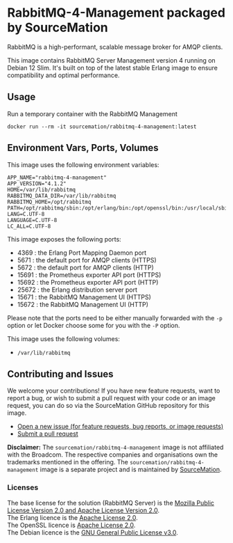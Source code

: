 # RabbitMQ-4-Management packaged by SourceMation

RabbitMQ is a high-performant, scalable message broker for AMQP clients.

This image contains RabbitMQ Server Management version 4 running on Debian 12 Slim. It's built on top of the latest stable Erlang image to ensure compatibility and optimal performance.

## Usage

Run a temporary container with the RabbitMQ Management

```
docker run --rm -it sourcemation/rabbitmq-4-management:latest
```

## Environment Vars, Ports, Volumes

This image uses the following environment variables:

```
APP_NAME="rabbitmq-4-management"
APP_VERSION="4.1.2"
HOME=/var/lib/rabbitmq
RABBITMQ_DATA_DIR=/var/lib/rabbitmq
RABBITMQ_HOME=/opt/rabbitmq
PATH=/opt/rabbitmq/sbin:/opt/erlang/bin:/opt/openssl/bin:/usr/local/sbin:/usr/local/bin:/usr/sbin:/usr/bin:/sbin:/bin
LANG=C.UTF-8
LANGUAGE=C.UTF-8
LC_ALL=C.UTF-8
```

This image exposes the following ports:

- 4369 : the Erlang Port Mapping Daemon port
- 5671 : the default port for AMQP clients (HTTPS)
- 5672 : the default port for AMQP clients (HTTP)
- 15691 : the Prometheus exporter API port (HTTPS)
- 15692 : the Prometheus exporter API port (HTTP)
- 25672 : the Erlang distribution server port
- 15671 : the RabbitMQ Management UI (HTTPS)
- 15672 : the RabbitMQ Management UI (HTTP)

Please note that the ports need to be either manually forwarded with the
`-p` option or let Docker choose some for you with the `-P` option.

This image uses the following volumes:

- `/var/lib/rabbitmq`

## Contributing and Issues

We welcome your contributions! If you have new feature requests, want to report
a bug, or wish to submit a pull request with your code or an image request, you
can do so via the SourceMation GitHub repository for this image.

- [Open a new issue (for feature requests, bug reports, or image requests)](https://github.com/SourceMation/images/issues/new/choose)
- [Submit a pull request](https://github.com/SourceMation/images/compare)


**Disclaimer:** The `sourcemation/rabbitmq-4-management` image is not affiliated with
the Broadcom. The respective companies and
organisations own the trademarks mentioned in the offering. The
`sourcemation/rabbitmq-4-management` image is a separate project and is maintained by
[SourceMation](https://sourcemation.com).

### Licenses

The base license for the solution (RabbitMQ Server) is the [Mozilla Public
License Version 2.0 and Apache License Version
2.0](https://github.com/rabbitmq/rabbitmq-server/blob/main/LICENSE).  
The Erlang licence is the [Apache License 2.0](https://raw.githubusercontent.com/erlang/otp/refs/heads/master/LICENSE.txt).  
The OpenSSL licence is [Apache License 2.0](https://raw.githubusercontent.com/openssl/openssl/refs/heads/master/LICENSE.txt).  
The Debian licence is the  [GNU General Public License v3.0](https://raw.githubusercontent.com/bibledit/debian/refs/heads/main/LICENSE).
